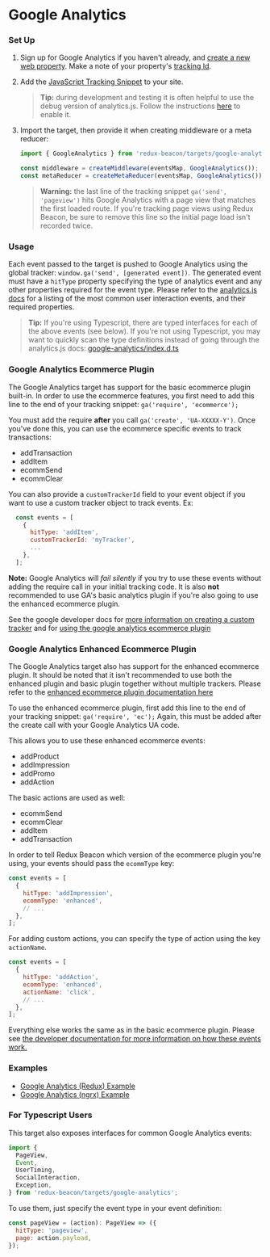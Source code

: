 # Google Analytics

### Set Up

1. Sign up for Google Analytics if you haven't already, and
   [create a new web property](https://support.google.com/analytics/answer/1008015?hl=en). Make
   a note of your property's
   [tracking Id](https://support.google.com/analytics/answer/1008080).

2. Add the
   [JavaScript Tracking Snippet](https://developers.google.com/analytics/devguides/collection/analyticsjs/)
   to your site.

    > **Tip:**
    > during development and testing it is often helpful to use the debug
    > version of analytics.js. Follow the instructions
    > [here](https://developers.google.com/analytics/devguides/collection/analyticsjs/debugging)
    > to enable it.

3. Import the target, then provide it when creating middleware or a meta reducer:

   ```js
   import { GoogleAnalytics } from 'redux-beacon/targets/google-analytics';

   const middleware = createMiddleware(eventsMap, GoogleAnalytics());
   const metaReducer = createMetaReducer(eventsMap, GoogleAnalytics());
   ```

    > **Warning:**
    > the last line of the tracking snippet `ga('send', 'pageview')` hits Google
    > Analytics with a page view that matches the first loaded route. If you're
    > tracking page views using Redux Beacon, be sure to remove this line so the
    > initial page load isn't recorded twice.

### Usage

Each event passed to the target is pushed to Google Analytics using
the global tracker: `window.ga('send', [generated event])`. The
generated event must have a `hitType` property specifying the type of
analytics event and any other properties required for the event type.
Please refer to the [analytics.js docs](https://developers.google.com/analytics/devguides/collection/analyticsjs/sending-hits)
for a listing of the most common user interaction events, and their
required properties.

> **Tip:**
> If you're using Typescript, there are typed interfaces for each of
> the above events (see below). If you're not using Typescript, you
> may want to quickly scan the type definitions instead of going
> through the analytics.js docs:
> [google-analytics/index.d.ts](https://github.com/rangle/redux-beacon/blob/master/src/targets/google-analytics/index.d.ts)

### Google Analytics Ecommerce Plugin

The Google Analytics target has support for the basic ecommerce plugin built-in.
In order to use the ecommerce features, you first need to add this line to the
end of your tracking snippet: `ga('require', 'ecommerce');`

You must add the require **after** you call `ga('create', 'UA-XXXXX-Y')`.
Once you've done this, you can use the ecommerce specific events to track
transactions:

- addTransaction
- addItem
- ecommSend
- ecommClear

You can also provide a `customTrackerId` field to your event object if you want
to use a custom tracker object to track events. Ex:

```js
  const events = [
    {
      hitType: 'addItem',
      customTrackerId: 'myTracker',
      ...
    },
  ];
```

**Note:**
Google Analytics will _fail silently_ if you try to use these events without adding the
require call in your initial tracking code. It is also **not** recommended to use GA's
basic analytics plugin if you're also going to use the enhanced ecommerce plugin.

See the google developer docs for
[more information on creating a custom tracker](https://developers.google.com/analytics/devguides/collection/analyticsjs/creating-trackers) and
for [using the google analytics ecommerce plugin](https://developers.google.com/analytics/devguides/collection/analyticsjs/ecommerce)

### Google Analytics Enhanced Ecommerce Plugin

The Google Analytics target also has support for the enhanced ecommerce plugin.
It should be noted that it isn't recommended to use both the enhanced plugin and
basic plugin together without multiple trackers. Please refer to the [enhanced
ecommerce plugin documentation here](https://developers.google.com/analytics/devguides/collection/analyticsjs/enhanced-ecommerce)

To use the enhanced ecommerce plugin, first add this line to the end of your
tracking snippet: `ga('require', 'ec');` Again, this must be added after the
create call with your Google Analytics UA code.

This allows you to use these enhanced ecommerce events:

- addProduct
- addImpression
- addPromo
- addAction

The basic actions are used as well:

- ecommSend
- ecommClear
- addItem
- addTransaction

In order to tell Redux Beacon which version of the ecommerce plugin you're using,
your events should pass the `ecommType` key:

```JavaScript
const events = [
  {
    hitType: 'addImpression',
    ecommType: 'enhanced',
    // ...
  },
];
```

For adding custom actions, you can specify the type of action using the key `actionName`.

```JavaScript
const events = [
  {
    hitType: 'addAction',
    ecommType: 'enhanced',
    actionName: 'click',
    // ...
  },
];
```

Everything else works the same as in the basic ecommerce plugin. Please see [the
developer documentation for more information on how these events work.](https://developers.google.com/analytics/devguides/collection/analyticsjs/enhanced-ecommerce)

### Examples
  * [Google Analytics (Redux) Example](https://github.com/rangle/redux-beacon/tree/master/examples/google-analytics)
  * [Google Analytics (ngrx) Example](https://github.com/rangle/redux-beacon/tree/master/examples/google-analytics-ngrx)

### For Typescript Users

This target also exposes interfaces for common Google Analytics events:

```js
import {
  PageView,
  Event,
  UserTiming,
  SocialInteraction,
  Exception,
} from 'redux-beacon/targets/google-analytics';
```

To use them, just specify the event type in your event definition:

```js
const pageView = (action): PageView => ({
  hitType: 'pageview',
  page: action.payload,
});
```
